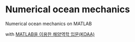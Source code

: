 # Numerical ocean mechanics
 Numerical ocean mechanics on MATLAB

with [MATLAB을 이용한 해양역학 입문(KOAA)](https://kr.mathworks.com/academia/books/dynamical-oceanography-using-matlab-koaa.html)
